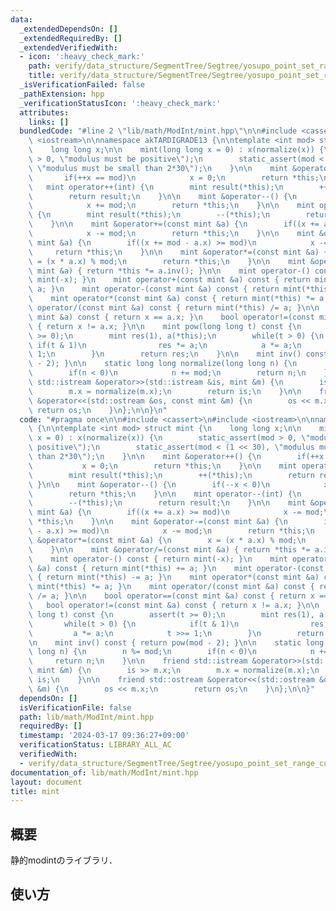 ```yaml
---
data:
  _extendedDependsOn: []
  _extendedRequiredBy: []
  _extendedVerifiedWith:
  - icon: ':heavy_check_mark:'
    path: verify/data_structure/SegmentTree/Segtree/yosupo_point_set_range_composite.test.cpp
    title: verify/data_structure/SegmentTree/Segtree/yosupo_point_set_range_composite.test.cpp
  _isVerificationFailed: false
  _pathExtension: hpp
  _verificationStatusIcon: ':heavy_check_mark:'
  attributes:
    links: []
  bundledCode: "#line 2 \"lib/math/ModInt/mint.hpp\"\n\n#include <cassert>\n#include\
    \ <iostream>\n\nnamespace akTARDIGRADE13 {\n\ntemplate <int mod> struct mint {\n\
    \    long long x;\n\n    mint(long long x = 0) : x(normalize(x)) {\n        static_assert(mod\
    \ > 0, \"modulus must be positive\");\n        static_assert(mod < (1 << 30),\
    \ \"modulus must be small than 2*30\");\n    }\n\n    mint &operator++() {\n \
    \       if(++x == mod)\n            x = 0;\n        return *this;\n    }\n\n \
    \   mint operator++(int) {\n        mint result(*this);\n        ++(*this);\n\
    \        return result;\n    }\n\n    mint &operator--() {\n        if(--x < 0)\n\
    \            x += mod;\n        return *this;\n    }\n\n    mint operator--(int)\
    \ {\n        mint result(*this);\n        --(*this);\n        return result;\n\
    \    }\n\n    mint &operator+=(const mint &a) {\n        if((x += a.x) >= mod)\n\
    \            x -= mod;\n        return *this;\n    }\n\n    mint &operator-=(const\
    \ mint &a) {\n        if((x += mod - a.x) >= mod)\n            x -= mod;\n   \
    \     return *this;\n    }\n\n    mint &operator*=(const mint &a) {\n        x\
    \ = (x * a.x) % mod;\n        return *this;\n    }\n\n    mint &operator/=(const\
    \ mint &a) { return *this *= a.inv(); }\n\n    mint operator-() const { return\
    \ mint(-x); }\n    mint operator+(const mint &a) const { return mint(*this) +=\
    \ a; }\n    mint operator-(const mint &a) const { return mint(*this) -= a; }\n\
    \    mint operator*(const mint &a) const { return mint(*this) *= a; }\n    mint\
    \ operator/(const mint &a) const { return mint(*this) /= a; }\n\n    bool operator==(const\
    \ mint &a) const { return x == a.x; }\n    bool operator!=(const mint &a) const\
    \ { return x != a.x; }\n\n    mint pow(long long t) const {\n        assert(t\
    \ >= 0);\n        mint res(1), a(*this);\n        while(t > 0) {\n           \
    \ if(t & 1)\n                res *= a;\n            a *= a;\n            t >>=\
    \ 1;\n        }\n        return res;\n    }\n\n    mint inv() const { return pow(mod\
    \ - 2); }\n\n    static long long normalize(long long n) {\n        n %= mod;\n\
    \        if(n < 0)\n            n += mod;\n        return n;\n    }\n\n    friend\
    \ std::istream &operator>>(std::istream &is, mint &m) {\n        is >> m.x;\n\
    \        m.x = normalize(m.x);\n        return is;\n    }\n\n    friend std::ostream\
    \ &operator<<(std::ostream &os, const mint &m) {\n        os << m.x;\n       \
    \ return os;\n    }\n};\n\n}\n"
  code: "#pragma once\n\n#include <cassert>\n#include <iostream>\n\nnamespace akTARDIGRADE13\
    \ {\n\ntemplate <int mod> struct mint {\n    long long x;\n\n    mint(long long\
    \ x = 0) : x(normalize(x)) {\n        static_assert(mod > 0, \"modulus must be\
    \ positive\");\n        static_assert(mod < (1 << 30), \"modulus must be small\
    \ than 2*30\");\n    }\n\n    mint &operator++() {\n        if(++x == mod)\n \
    \           x = 0;\n        return *this;\n    }\n\n    mint operator++(int) {\n\
    \        mint result(*this);\n        ++(*this);\n        return result;\n   \
    \ }\n\n    mint &operator--() {\n        if(--x < 0)\n            x += mod;\n\
    \        return *this;\n    }\n\n    mint operator--(int) {\n        mint result(*this);\n\
    \        --(*this);\n        return result;\n    }\n\n    mint &operator+=(const\
    \ mint &a) {\n        if((x += a.x) >= mod)\n            x -= mod;\n        return\
    \ *this;\n    }\n\n    mint &operator-=(const mint &a) {\n        if((x += mod\
    \ - a.x) >= mod)\n            x -= mod;\n        return *this;\n    }\n\n    mint\
    \ &operator*=(const mint &a) {\n        x = (x * a.x) % mod;\n        return *this;\n\
    \    }\n\n    mint &operator/=(const mint &a) { return *this *= a.inv(); }\n\n\
    \    mint operator-() const { return mint(-x); }\n    mint operator+(const mint\
    \ &a) const { return mint(*this) += a; }\n    mint operator-(const mint &a) const\
    \ { return mint(*this) -= a; }\n    mint operator*(const mint &a) const { return\
    \ mint(*this) *= a; }\n    mint operator/(const mint &a) const { return mint(*this)\
    \ /= a; }\n\n    bool operator==(const mint &a) const { return x == a.x; }\n \
    \   bool operator!=(const mint &a) const { return x != a.x; }\n\n    mint pow(long\
    \ long t) const {\n        assert(t >= 0);\n        mint res(1), a(*this);\n \
    \       while(t > 0) {\n            if(t & 1)\n                res *= a;\n   \
    \         a *= a;\n            t >>= 1;\n        }\n        return res;\n    }\n\
    \n    mint inv() const { return pow(mod - 2); }\n\n    static long long normalize(long\
    \ long n) {\n        n %= mod;\n        if(n < 0)\n            n += mod;\n   \
    \     return n;\n    }\n\n    friend std::istream &operator>>(std::istream &is,\
    \ mint &m) {\n        is >> m.x;\n        m.x = normalize(m.x);\n        return\
    \ is;\n    }\n\n    friend std::ostream &operator<<(std::ostream &os, const mint\
    \ &m) {\n        os << m.x;\n        return os;\n    }\n};\n\n}"
  dependsOn: []
  isVerificationFile: false
  path: lib/math/ModInt/mint.hpp
  requiredBy: []
  timestamp: '2024-03-17 09:36:27+09:00'
  verificationStatus: LIBRARY_ALL_AC
  verifiedWith:
  - verify/data_structure/SegmentTree/Segtree/yosupo_point_set_range_composite.test.cpp
documentation_of: lib/math/ModInt/mint.hpp
layout: document
title: mint
---
```


## 概要

静的modintのライブラリ．

## 使い方

